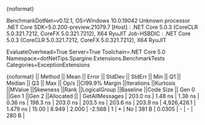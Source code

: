 {noformat}

BenchmarkDotNet=v0.12.1, OS=Windows 10.0.19042
Unknown processor
.NET Core SDK=5.0.200-preview.21079.7
  [Host]     : .NET Core 5.0.3 (CoreCLR 5.0.321.7212, CoreFX 5.0.321.7212), X64 RyuJIT
  Job-HSBDIC : .NET Core 5.0.3 (CoreCLR 5.0.321.7212, CoreFX 5.0.321.7212), X64 RyuJIT

EvaluateOverhead=True  Server=True  Toolchain=.NET Core 5.0  
Namespace=dotNetTips.Spargine.Extensions.BenchmarkTests  Categories=ExceptionExtensions  

{noformat}
||        Method ||    Mean ||  Error || StdDev || StdErr ||     Min ||      Q1 ||  Median ||      Q3 ||     Max ||       Op/s ||CI99.9% Margin ||Iterations ||Kurtosis ||MValue ||Skewness ||Rank ||LogicalGroup ||Baseline ||Code Size || Gen 0 ||Gen 1 ||Gen 2 ||Allocated ||
| GetAllMessages | 203.0 ns | 1.48 ns | 1.38 ns | 0.36 ns | 198.3 ns | 203.0 ns | 203.5 ns | 203.6 ns | 203.9 ns | 4,926,426.1 |       1.479 ns |      15.00 |    8.949 |  2.000 |   -2.568 |    1 |            * |       No |     381 B | 0.0305 |     - |     - |     280 B |
